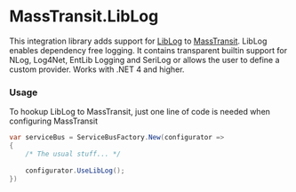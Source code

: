 MassTransit.LibLog
==================

This integration library adds support for [LibLog][0] to [MassTransit][1]. LibLog enables dependency free logging. It contains transparent builtin support for NLog, Log4Net, EntLib Logging and SeriLog or allows the user to define a custom provider. Works with .NET 4 and higher.

### Usage
To hookup LibLog to MassTransit, just one line of code is needed when configuring MassTransit
```csharp
var serviceBus = ServiceBusFactory.New(configurator =>
{
	/* The usual stuff... */
	
	configurator.UseLibLog();	
})
```
[0]: https://github.com/damianh/LibLog
[1]: https://github.com/MassTransit/MassTransit
